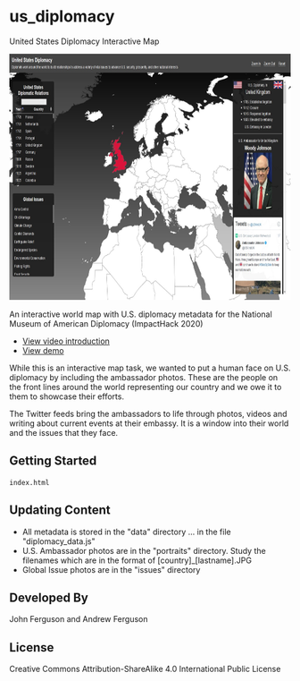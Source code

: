 # us_diplomacy
United States Diplomacy Interactive Map

<p align="left">
     <a href="http://www.johnandrewferguson.com/us%5Fambassadors/" title="View demo"><img width="815" height="440" src="https://github.com/aferguson64/us_diplomacy/blob/master/images/thumbnail.jpg"></a>
</p>

An interactive world map with U.S. diplomacy metadata for the National Museum of American Diplomacy (ImpactHack 2020)

* <a href="http://www.johnandrewferguson.com/us_ambassadors/Ferguson_ImpactHack_Demo.mp4">View video introduction</a>
* <a href="http://www.johnandrewferguson.com/us%5Fambassadors/">View demo</a>

While this is an interactive map task, we wanted to put a human face on U.S. diplomacy by including the ambassador photos. These are the people on the front lines around the world representing our country and we owe it to them to showcase their efforts.

The Twitter feeds bring the ambassadors to life through photos, videos and writing about current events at their embassy. It is a window into their world and the issues that they face.

## Getting Started

```
index.html
```

## Updating Content

* All metadata is stored in the "data" directory ... in the file "diplomacy_data.js"
* U.S. Ambassador photos are in the "portraits" directory. Study the filenames which are in the format of [country]_[lastname].JPG
* Global Issue photos are in the "issues" directory

## Developed By

John Ferguson and Andrew Ferguson

## License

Creative Commons Attribution-ShareAlike 4.0 International Public License
